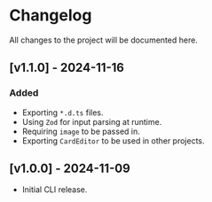 # Changelog

All changes to the project will be documented here.

## [v1.1.0] - 2024-11-16

### Added

- Exporting `*.d.ts` files.
- Using `Zod` for input parsing at runtime.
- Requiring `image` to be passed in.
- Exporting `CardEditor` to be used in other projects.

## [v1.0.0] - 2024-11-09

- Initial CLI release.
